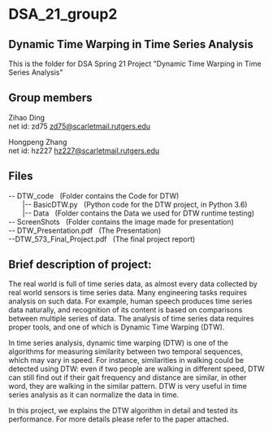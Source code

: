 #  DSA_21_group2
## **Dynamic Time Warping in Time Series Analysis**

This is the folder for DSA Spring 21 Project "Dynamic Time Warping in Time Series Analysis" 

## Group members

Zihao Ding  
net id: zd75  zd75@scarletmail.rutgers.edu  

Hongpeng Zhang  
net id: hz227   hz227@scarletmail.rutgers.edu  

## Files
-- DTW_code   &nbsp; (Folder contains the Code for DTW)  
&nbsp;&nbsp; &nbsp; &nbsp; |-- BasicDTW.py &nbsp; (Python code for the DTW project, in Python 3.6)&nbsp;  
&nbsp; &nbsp; &nbsp; &nbsp;|-- Data &nbsp; (Folder contains the Data we used for DTW runtime testing)&nbsp;  
-- ScreenShots &nbsp; (Folder contains the image made for presentation)  
-- DTW_Presentation.pdf &nbsp; (The Presentation)  
--DTW_573_Final_Project.pdf &nbsp; (The final project report)  

##  Brief description of project:

The real world is full of time series data, as almost every data collected by real world sensors is time series data. Many engineering tasks requires analysis on such data. For example, human speech produces time series data naturally, and recognition of its content is based on comparisons between multiple series of data. The analysis of time series data requires  proper tools, and one of which is Dynamic Time Warping (DTW).

In time series analysis, dynamic time warping (DTW) is one of the algorithms for measuring similarity between two temporal sequences, which may vary in speed. For instance, similarities in walking could be detected using DTW: even if two people are walking in different speed, DTW can still find out if their gait frequency and distance are similar, in other word, they are walking in the similar pattern. DTW is very useful in time series analysis as it can normalize the data in time.

In this project, we explains the DTW algorithm in detail and tested its performance. For more details please refer to the paper attached.
